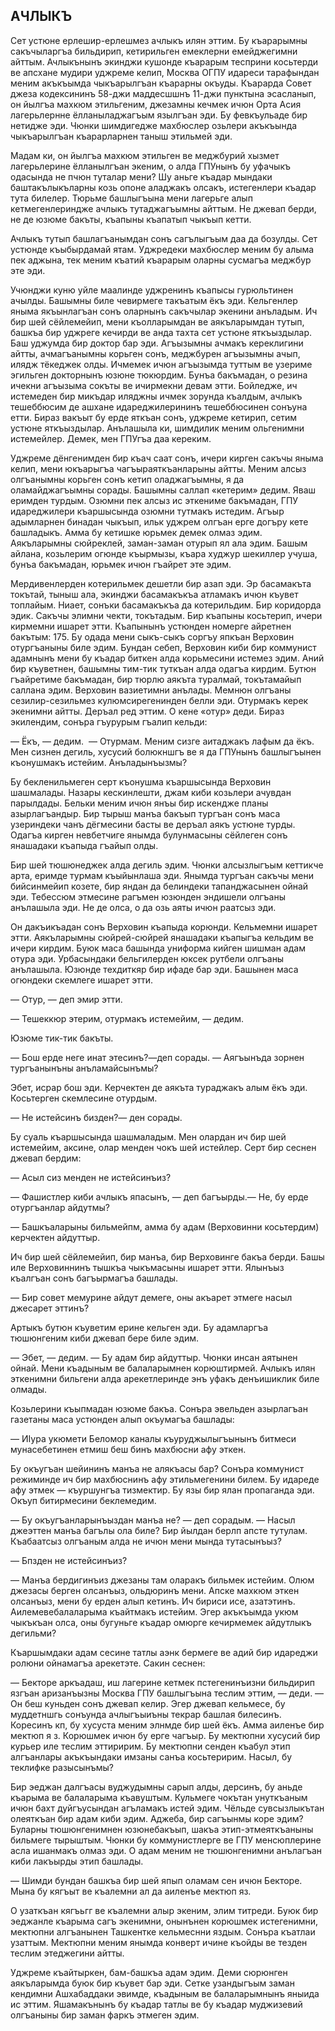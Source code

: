 ## АЧЛЫКЪ

Сет устюне ерлешир-ерлешмез ачлыкъ илян эттим.
Бу къарарымны сакъчыларгъа бильдирип, кетирильген емеклерни емейджегимни айттым.
Ачлыкънынъ экинджи кушонде къарарым тесприни косьтерди ве апсхане мудири уджреме келип, Москва ОГПУ идареси тарафындан меним акъкъымда чыкъарылгъан къарарны окъуды.
Къарарда Совет джеза кодексининъ 58-джи маддесшшнъ 11-джи пунктына эсасланып, он йылгъа махкюм этильгеним, джезамны кечмек ичюн Орта Асия лагерьлернне ёлланыладжагъым язылгъан эди.
Бу февкъульаде бир нетидже эди.
Чюнки шимдигедже махбюслер озьлери акъкъында чыкъарылгъан къарарларнен таныш этильмей эди.

Мадам ки, он йылгъа махкюм этильген ве меджбурий хызмет лагерьлерине ёлланылгъан экеним, о алда ГПУнынъ бу уфачыкъ одасында не пчюн туталар мени?
Шу аньге къадар мындаки баштакълыкъларны козь опоне аладжакъ олсакъ, истегенлери къадар тута билелер.
Тюрьме башлыгъына мени лагерьге алып кетмегенлериндже ачлыкъ тутаджагъымны айттым.
Не джевап берди, не де юзюме бакъты, къапыны къапатып чыкъып кетти.

Ачлыкъ тутып башлагъанымдан сонъ сагълыгъым даа да бозулды.
Сет устюнде къыбырдамай ятам.
Уджредеки махбюслер меним бу алыма пек аджына, тек меним къатий къарарым оларны сусмагъа меджбур эте эди.

Учюнджи куню уйле маалинде уджренинъ къапысы гурюльтинен ачылды.
Башымны биле чевирмеге такъатым ёкъ эди.
Кельгенлер яныма якъынлагъан сонъ оларнынъ сакъчылар экенини анъладым.
Ич бир шей сёйлемейип, мени къолларымдан ве аякъларымдан тутып, башкъа бир уджреге кечирди ве анда тахта сет устюне яткъыздылар.
Баш уджумда бир доктор бар эди.
Агъызымны ачмакъ кереклигини айтты, ачмагъанымны корьген сонъ, меджбурен агъызымны ачып, илядж тёкеджек олды.
Ичмемек ичюн агъызымда туттым ве узериме эгильген докторнынъ юзюне тюкюрдим.
Бунъа бакъмадан, о резина ичекни агъызыма сокъты ве ичирмекни девам этти.
Бойледже, ич истемеден бир микъдар иляджны ичмек зорунда къалдым, ачлыкъ тешеббюсим де ашхане идареджилерининъ тешеббюсинен сонъуна етти.
Бираз вакъыт бу ерде яткъан сонъ, уджреме кетирип, сетим устюне яткъыздылар.
Анълашыла ки, шимдилик меним ольгенимни истемейлер.
Демек, мен ГПУгъа даа кереким.

Уджреме дёнгенимден бир къач саат сонъ, ичери кирген сакъчы яныма келип, мени юкъарыгъа чагъыраяткъанларыны айтты.
Меним алсыз олгъанымны корьген сонъ кетип оладжагъымны, я да оламайджагъымны сорады.
Башымны саллап «кетерим» дедим.
Яваш еримден турдым.
Озюмни пек алсыз ис эткениме бакъмадан, ГПУ идареджилери къаршысында озюмни тутмакъ истедим.
Агъыр адымларнен бинадан чыкъып, ильк уджрем олгъан ерге догъру кете башладыкъ.
Амма бу кетишке юрьмек демек олмаз эдим.
Аякъларымны сюйреклей, заман-заман отурып ял ала эдим.
Башым айлана, козьлерим огюнде къырмызы, къара худжур шекиллер учуша, бунъа бакъмадан, юрьмек ичюн гъайрет эте эдим.

Мердивенлерден котерильмек дешетли бир азап эди.
Эр басамакъта токътай, тыныш ала, экинджи басамакъкъа атламакъ ичюн къувет топлайым.
Ниает, сонъки басамакъкъа да котерильдим.
Бир коридорда эдик.
Сакъчы элимни чекти, токътадым.
Бир къапыны косьтерип, ичери кирмемни ишарет этти.
Къапынынъ устюнден номерге айретнен бакътым: 175.
Бу одада мени сыкъ-сыкъ соргъу япкъан Верховин отургъаныны биле эдим.
Бундан себеп, Верховин киби бир коммунист адамнынъ мени бу къадар биткен алда корьмесини истемез эдим.
Аний бир къуветнен, башымны тим-тик туткъан алда одагъа кирдим.
Бутюн гъайретиме бакъмадан, бир тюрлю аякъта туралмай, токътамайып саллана эдим.
Верховин вазиетимни анълады.
Мемнюн олгъаны сезилир-сезильмез кулюмсирегенинден белли эди.
Отурмакъ керек экенимни айтты.
Деръал ред эттим.
О кене «отур» деди.
Бираз экилендим, сонъра гъурурым гъалип кельди:

— Ёкъ, — дедим.
 — Отурмам.
Меним сизге аитаджакъ лафым да ёкъ.
Мен сизнен дегиль, хусусий болюкншгъ ве я да ГПУнынъ башлыгъынен къонушмакъ истейим.
Анъладынъызмы?

Бу бекленильмеген серт къонушма къаршысында Верховин шашмалады.
Назары кескинлешти, джам киби козьлери ачувдан парылдады.
Бельки меним ичюн янъы бир искендже планы азырлагъандыр.
Бир тырыш манъа бакъып тургъан сонъ маса узериндеки чанъ дёгмесини басты ве деръал аякъ устюне турды.
Одагъа кирген невбетчиге янымда булунмасыны сёйлеген сонъ янашадаки къапыда гъайып олды.

Бир шей тюшюнеджек алда дегиль эдим.
Чюнки алсызлыгъым кеттикче арта, еримде турмам къыйынлаша эди.
Янымда тургъан сакъчы мени бийсинмейип козете, бир яндан да белиндеки тапанджасынен ойнай эди.
Тебессюм этмесине рагъмен юзюнден эндишели олгъаны анълашыла эди.
Не де олса, о да озь аяты ичюн раатсыз эди.

Он дакъикъадан сонъ Верховин къапыда корюнди.
Кельмемни ишарет этти.
Аякъларымны сюйрей-сюйрей янашадаки къапыгъа кельдим ве ичери кирдим.
Буюк маса башында униформа кийген шишман адам отура эди.
Урбасындаки бельгилерден юксек рутбели олгъаны анълашыла.
Юзюнде техдиткяр бир ифаде бар эди.
Башынен маса огюндеки скемлеге ишарет этти.

— Отур, — деп эмир этти.

— Тешеккюр этерим, отурмакъ истемейим, — дедим.

Юзюме тик-тик бакъты.

— Бош ерде неге инат этесинъ?—деп сорады. — Аягъынъда зорнен тургъанынъны анъламайсынъмы?

Эбет, исрар бош эди.
Керчектен де аякъта тураджакъ алым ёкъ эди.
Косьтерген скемлесине отурдым.

— Не истейсинъ бизден?— ден сорады.

Бу суаль къаршысында шашмаладым.
Мен олардан ич бир шей истемейим, аксине, олар менден чокъ шей истейлер.
Серт бир сеснен джевап бердим:

— Асыл сиз менден не истейсинъиз?

— Фашистлер киби ачлыкъ япасынъ, — деп багъырды.— Не, бу ерде отургъанлар айдутмы?

— Башкъаларыны бильмейпм, амма бу адам (Верховинни косьтердим) керчектен айдуттыр.

Ич бир шей сёйлемейип, бир манъа, бир Верховинге бакъа берди.
Башы иле Верховиннинъ тышкъа чыкъмасыны ишарет этти.
Ялынъыз къалгъан сонъ багъырмагъа башлады.

— Бир совет мемурине айдут демеге, оны акъарет этмеге насыл джесарет эттинъ?

Артыкъ бутюн къуветим ерине кельген эди.
Бу адамларгъа тюшюнгеним киби джевап бере биле эдим.

— Эбет, — дедим. — Бу адам бир айдуттыр.
Чюнки инсан аятынен ойнай.
Мени къадыным ве балаларымнен корюштирмей.
Ачлыкъ илян эткенимни бильгени алда арекетлеринде энъ уфакъ денъишиклик биле олмады.

Козьлерини къыпмадан юзюме бакъа.
Сонъра эвельден азырлагъан газетаны маса устюнден алып окъумагъа башлады:

— ИІура укюмети Беломор каналы къуруджылыгъынынъ битмеси мунасебетинен етмиш беш бинъ махбюсни афу эткен.

Бу окъугъан шейининъ манъа не алякъасы бар?
Сонъра коммунист режиминде ич бир махбюснинъ афу этильмегенини билем.
Бу идареде афу этмек — къуршунгъа тизмектир.
Бу язы бир ялан пропаганда эди.
Окъуп битирмесини беклемедим.

— Бу окъугъанларынъыздан манъа не? — деп сорадым. — Насыл джеэттен манъа багълы ола биле?
Бир йылдан берлп апсте тутулам.
Къабаатсыз олгъаным алда не ичюн мени мында тутасынъыз?

— Бпзден не истейсинъиз?

— Манъа бердигинъиз джезаны там оларакъ бильмек истейим.
Олюм джезасы берген олсанъыз, ольдюринъ мени.
Апске махкюм эткен олсанъыз, мени бу ерден алып кетинъ.
Ич бириси исе, азатэтинъ.
Аилемевебалаларыма къайтмакъ истейим.
Эгер акъкъымда укюм чыкъкъан олса, оны бугуньге къадар омюрге кечирмемек айдутлыкъ дегильми?

Къаршымдаки адам сесине татлы аэнк бермеге ве адий бир идареджи ролюни ойнамагъа арекетэте.
Сакин сеснен:

— Бекторе аркъадаш, иш лагерине кетмек пстегенинъизни бильдирип язгъан аризанъызны Москва ГПУ башлыгъына теслим эттим, — деди. — Он беш куньден сонъ джевап келир.
Эгер джевап кельмесе, бу муддетншгь сонъунда ачлыгъыиъны текрар башлая билесинъ.
Коресинъ кп, бу хусуста меним элнмде бир шей ёкъ.
Амма аиленъе бир мектюп я з.
Корюшмек ичюн бу ерге чагъыр.
Бу мектюпни хусусий бир курьер иле теслим эттиририм.
Бу мектюпни сенден къабул этип алгъанлары акъкъындаки имзаны санъа косьтеририм.
Насыл, бу теклифке разысынъмы?

Бир эеджан далгъасы вуджудымны сарып алды, дерсинъ, бу аньде къарыма ве балаларыма къавуштым.
Кульмеге чокътан унуткъаным ичюн бахт дуйгъусындан агъламакъ истей эдим.
Чёльде сувсызлыкътан олеяткъан бир адам киби эдим.
Аджеба, бир сагъынмы коре эдим?
Буларны тюшюнгенимнен юзюнебакъып, шакъа этип-этмеяткъаныны бильмеге тырыштым.
Чюнки бу коммунистлерге ве ГПУ менсюплерине асла ишанмакъ олмаз эди.
О адам меним не тюшюнгенимни анълагъан киби лакъырды этип башлады.

— Шимди бундан башкъа бир шей япып оламам сен ичюн Бекторе.
Мына бу кягъыт ве къалемни ал да аиленъе мектюп яз.

О узаткъан кягъьгг ве къалемни алыр экеним, элим титреди.
Буюк бир эеджанле къарыма сагъ экенимни, онынънен корюшмек истегенимни, мектюпни алгъанынен Ташкентке кельмеснни яздым.
Сонъра къатлаи узаттым.
Мектюпни меним янымда конверт ичине къойды ве тезден теслим этеджегини айтты.

Уджреме къайтыркен, бам-башкъа адам эдим.
Деми сюрюнген аякъларымда буюк бир къувет бар эди.
Сетке узандыгъым заман кендимни Ашхабаддаки эвимде, къадыным ве балаларымнынъ яныида ис эттим.
Яшамакънынъ бу къадар татлы ве бу къадар муджизевий олгъаныны бир заман фаркъ этмеген эдим.
